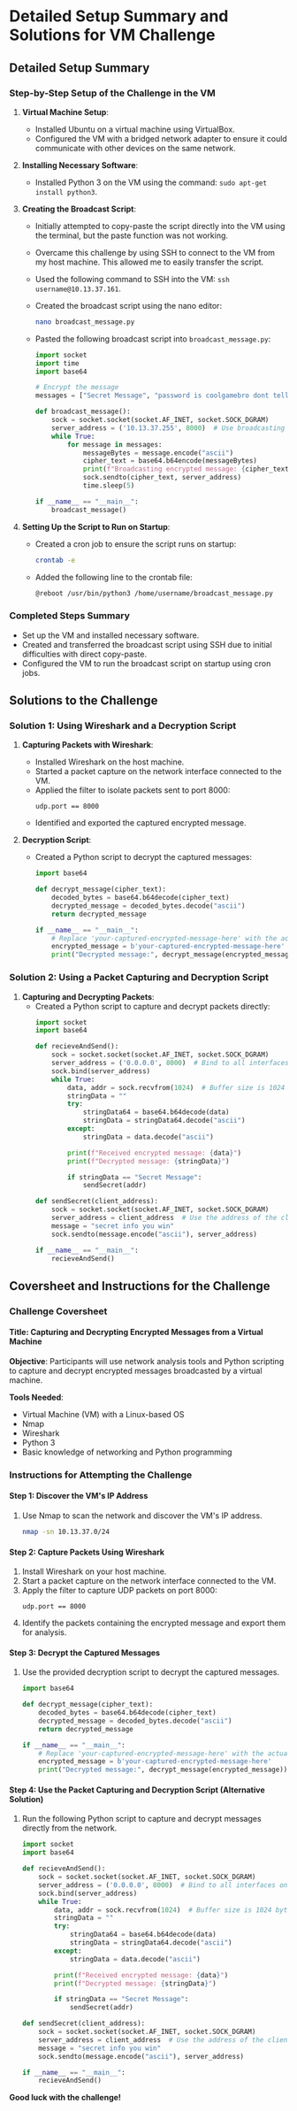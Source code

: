 # Detailed Setup Summary and Solutions for VM Challenge

## Detailed Setup Summary

### Step-by-Step Setup of the Challenge in the VM

1. **Virtual Machine Setup**:
   - Installed Ubuntu on a virtual machine using VirtualBox.
   - Configured the VM with a bridged network adapter to ensure it could communicate with other devices on the same network.

2. **Installing Necessary Software**:
   - Installed Python 3 on the VM using the command: `sudo apt-get install python3`.

3. **Creating the Broadcast Script**:
   - Initially attempted to copy-paste the script directly into the VM using the terminal, but the paste function was not working.
   - Overcame this challenge by using SSH to connect to the VM from my host machine. This allowed me to easily transfer the script.
   - Used the following command to SSH into the VM: `ssh username@10.13.37.161`.
   - Created the broadcast script using the nano editor:
     ```sh
     nano broadcast_message.py
     ```
   - Pasted the following broadcast script into `broadcast_message.py`:

     ```python
     import socket
     import time
     import base64

     # Encrypt the message
     messages = ["Secret Message", "password is coolgamebro dont tell anyone"]

     def broadcast_message():
         sock = socket.socket(socket.AF_INET, socket.SOCK_DGRAM)
         server_address = ('10.13.37.255', 8000)  # Use broadcasting address and a specific port
         while True:
             for message in messages:
                 messageBytes = message.encode("ascii")
                 cipher_text = base64.b64encode(messageBytes)
                 print(f"Broadcasting encrypted message: {cipher_text}")
                 sock.sendto(cipher_text, server_address)
                 time.sleep(5)

     if __name__ == "__main__":
         broadcast_message()
     ```

4. **Setting Up the Script to Run on Startup**:
   - Created a cron job to ensure the script runs on startup:
     ```sh
     crontab -e
     ```
   - Added the following line to the crontab file:
     ```sh
     @reboot /usr/bin/python3 /home/username/broadcast_message.py
     ```

### Completed Steps Summary

- Set up the VM and installed necessary software.
- Created and transferred the broadcast script using SSH due to initial difficulties with direct copy-paste.
- Configured the VM to run the broadcast script on startup using cron jobs.

## Solutions to the Challenge

### Solution 1: Using Wireshark and a Decryption Script

1. **Capturing Packets with Wireshark**:
   - Installed Wireshark on the host machine.
   - Started a packet capture on the network interface connected to the VM.
   - Applied the filter to isolate packets sent to port 8000:
     ```plaintext
     udp.port == 8000
     ```
   - Identified and exported the captured encrypted message.

2. **Decryption Script**:
   - Created a Python script to decrypt the captured messages:
     ```python
     import base64

     def decrypt_message(cipher_text):
         decoded_bytes = base64.b64decode(cipher_text)
         decrypted_message = decoded_bytes.decode("ascii")
         return decrypted_message

     if __name__ == "__main__":
         # Replace 'your-captured-encrypted-message-here' with the actual captured message from Wireshark
         encrypted_message = b'your-captured-encrypted-message-here'
         print("Decrypted message:", decrypt_message(encrypted_message))
     ```

### Solution 2: Using a Packet Capturing and Decryption Script

1. **Capturing and Decrypting Packets**:
   - Created a Python script to capture and decrypt packets directly:
     ```python
     import socket
     import base64

     def recieveAndSend():
         sock = socket.socket(socket.AF_INET, socket.SOCK_DGRAM)
         server_address = ('0.0.0.0', 8000)  # Bind to all interfaces on port 8000
         sock.bind(server_address)
         while True:
             data, addr = sock.recvfrom(1024)  # Buffer size is 1024 bytes
             stringData = ""
             try:
                 stringData64 = base64.b64decode(data)
                 stringData = stringData64.decode("ascii")
             except:
                 stringData = data.decode("ascii")

             print(f"Received encrypted message: {data}")
             print(f"Decrypted message: {stringData}")

             if stringData == "Secret Message":
                 sendSecret(addr)

     def sendSecret(client_address):
         sock = socket.socket(socket.AF_INET, socket.SOCK_DGRAM)
         server_address = client_address  # Use the address of the client that sent "Secret Message"
         message = "secret info you win"
         sock.sendto(message.encode("ascii"), server_address)

     if __name__ == "__main__":
         recieveAndSend()
     ```

## Coversheet and Instructions for the Challenge

### Challenge Coversheet

#### Title: Capturing and Decrypting Encrypted Messages from a Virtual Machine

**Objective**: Participants will use network analysis tools and Python scripting to capture and decrypt encrypted messages broadcasted by a virtual machine.

**Tools Needed**:
- Virtual Machine (VM) with a Linux-based OS
- Nmap
- Wireshark
- Python 3
- Basic knowledge of networking and Python programming

### Instructions for Attempting the Challenge

#### Step 1: Discover the VM's IP Address

1. Use Nmap to scan the network and discover the VM's IP address.
   ```bash
   nmap -sn 10.13.37.0/24
   ```

#### Step 2: Capture Packets Using Wireshark

1. Install Wireshark on your host machine.
2. Start a packet capture on the network interface connected to the VM.
3. Apply the filter to capture UDP packets on port 8000:
   ```plaintext
   udp.port == 8000
   ```
4. Identify the packets containing the encrypted message and export them for analysis.

#### Step 3: Decrypt the Captured Messages

1. Use the provided decryption script to decrypt the captured messages.

   ```python
   import base64

   def decrypt_message(cipher_text):
       decoded_bytes = base64.b64decode(cipher_text)
       decrypted_message = decoded_bytes.decode("ascii")
       return decrypted_message

   if __name__ == "__main__":
       # Replace 'your-captured-encrypted-message-here' with the actual captured message from Wireshark
       encrypted_message = b'your-captured-encrypted-message-here'
       print("Decrypted message:", decrypt_message(encrypted_message))
   ```

#### Step 4: Use the Packet Capturing and Decryption Script (Alternative Solution)

1. Run the following Python script to capture and decrypt messages directly from the network.

   ```python
   import socket
   import base64

   def recieveAndSend():
       sock = socket.socket(socket.AF_INET, socket.SOCK_DGRAM)
       server_address = ('0.0.0.0', 8000)  # Bind to all interfaces on port 8000
       sock.bind(server_address)
       while True:
           data, addr = sock.recvfrom(1024)  # Buffer size is 1024 bytes
           stringData = ""
           try:
               stringData64 = base64.b64decode(data)
               stringData = stringData64.decode("ascii")
           except:
               stringData = data.decode("ascii")

           print(f"Received encrypted message: {data}")
           print(f"Decrypted message: {stringData}")

           if stringData == "Secret Message":
               sendSecret(addr)

   def sendSecret(client_address):
       sock = socket.socket(socket.AF_INET, socket.SOCK_DGRAM)
       server_address = client_address  # Use the address of the client that sent "Secret Message"
       message = "secret info you win"
       sock.sendto(message.encode("ascii"), server_address)

   if __name__ == "__main__":
       recieveAndSend()
   ```

**Good luck with the challenge!**
